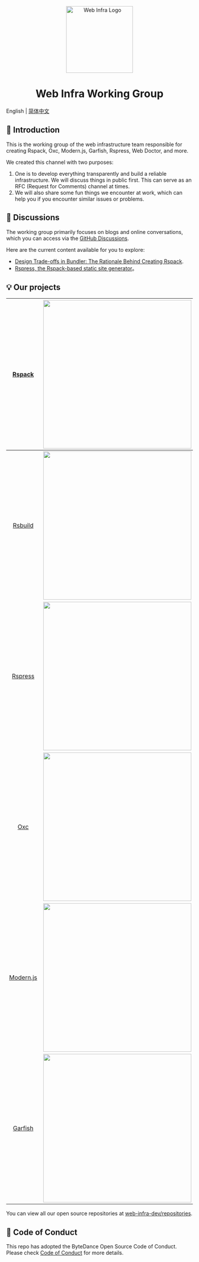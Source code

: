 <div align="center">
  <a href="https://webinfra.org/" target="blank"><img src="https://lf3-static.bytednsdoc.com/obj/eden-cn/zq-uylkvT/ljhwZthlaukjlkulzlp/web-infra-logo.png" width="180" alt="Web Infra Logo" /></a>
</div>

<h1 align="center">Web Infra Working Group</h1>

English | [简体中文](./README.zh-CN.md)

## 👋 Introduction

This is the working group of the web infrastructure team responsible for creating Rspack, Oxc, Modern.js, Garfish, Rspress, Web Doctor, and more.

We created this channel with two purposes:

1. One is to develop everything transparently and build a reliable infrastructure. We will discuss things in public first. This can serve as an RFC (Request for Comments) channel at times.
2. We will also share some fun things we encounter at work, which can help you if you encounter similar issues or problems.

## 💬 Discussions

The working group primarily focuses on blogs and online conversations, which you can access via the [GitHub Discussions](https://github.com/web-infra-dev/wg/discussions).

Here are the current content available for you to explore:

- [Design Trade-offs in Bundler: The Rationale Behind Creating Rspack](https://github.com/web-infra-dev/wg/discussions/1).
- [Rspress, the Rspack-based static site generator](https://github.com/web-infra-dev/wg/discussions/5)。

## 💡 Our projects

| [Rspack](https://github.com/web-infra-dev/rspack) | <a href="https://github.com/web-infra-dev/rspack" target="blank"><img src="https://lf3-static.bytednsdoc.com/obj/eden-cn/zq-uylkvT/ljhwZthlaukjlkulzlp/Rspack-1850.png" width="400" /></a> |
| :-: | :-: |
| [Rsbuild](https://github.com/web-infra-dev/rsbuild) | <a href="https://github.com/web-infra-dev/rsbuild" target="blank"><img src="https://github.com/web-infra-dev/.github/assets/7237365/a74669c9-3e73-4bad-9ea4-dbe89284849a" width="400" /></a> |
| [Rspress](https://github.com/web-infra-dev/rspress) | <a href="https://github.com/web-infra-dev/rspress" target="blank"><img src="https://github.com/web-infra-dev/.github/assets/7237365/aa0c19ba-b2c7-4b44-85ab-54c7ef35f914" width="400" /></a> |
| [Oxc](https://github.com/web-infra-dev/oxc) | <a href="https://github.com/web-infra-dev/oxc" target="blank"><img src="https://lf3-static.bytednsdoc.com/obj/eden-cn/zq-uylkvT/ljhwZthlaukjlkulzlp/Oxc-0724.png" width="400" /></a> |
| [Modern.js](https://github.com/web-infra-dev/modern.js) | <a href="https://github.com/web-infra-dev/modern.js" target="blank"><img src="https://lf3-static.bytednsdoc.com/obj/eden-cn/zq-uylkvT/ljhwZthlaukjlkulzlp/Modern-0550.png" width="400" /></a> |
| [Garfish](https://github.com/web-infra-dev/garfish) | <a href="https://github.com/web-infra-dev/garfish" target="blank"><img src="https://github.com/web-infra-dev/.github/assets/7237365/e95ca47f-d059-47db-831a-be8b248c8710" width="400" /></a> |

You can view all our open source repositories at [web-infra-dev/repositories](https://github.com/orgs/web-infra-dev/repositories?sort=stargazers).

## 🤝 Code of Conduct

This repo has adopted the ByteDance Open Source Code of Conduct. Please check [Code of Conduct](./CODE_OF_CONDUCT.md) for more details.
